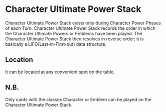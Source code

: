 # Character Ultimate Power Stack

Character Ultimate Power Stack exists only during Character Power Phases of each Turn. Character Ultimate Power Stack records the order in which the Character Ultimate Powers or Emblems have been played. The Character Ultimate Power Stack then resolves in reverse order; it is basically a LIFO(Last-in-First-out) data structure.

## Location

It can be located at any convenient spot on the table.

## N.B.

Only cards with the classes Character or Emblem can be played on the Character Ultimate Power Stack.
